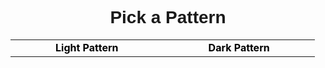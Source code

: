 <body>
  <h1 style="text-align: center; font-family: arial, sans-serif;">Pick a Pattern</h1>
	<table>
    <tr>
      <td><a href="light/light_login.html" style="text-decoration: none; color: black; padding: 4em;"><b>Light Pattern</b></a></td>
      <td><a href="dark/dark_login.html" style="text-decoration: none; color: black; padding: 4em;"><b>Dark Pattern</b></a><br></td>
    </tr>

  </table>
	
</body>
